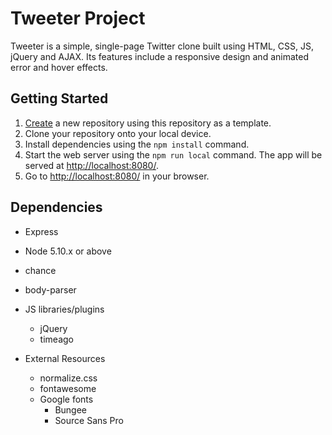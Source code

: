 # Tweeter Project

Tweeter is a simple, single-page Twitter clone built using HTML, CSS, JS, jQuery and AJAX. Its features include a responsive design and animated error and hover effects.


## Getting Started

1. [Create](https://github.com/SeeratSidhu/tweeter) a new repository using this repository as a template.
2. Clone your repository onto your local device.
3. Install dependencies using the `npm install` command.
3. Start the web server using the `npm run local` command. The app will be served at <http://localhost:8080/>.
4. Go to <http://localhost:8080/> in your browser.

## Dependencies

- Express
- Node 5.10.x or above
- chance
- body-parser

- JS libraries/plugins
  - jQuery
  - timeago

- External Resources
  - normalize.css
  - fontawesome
  - Google fonts
    - Bungee
    - Source Sans Pro

